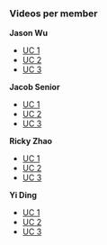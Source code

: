 ### Videos per member

**Jason Wu** 
* [UC 1]()
* [UC 2]()
* [UC 3]()


**Jacob Senior** 
* [UC 1]()
* [UC 2]()
* [UC 3]()

**Ricky Zhao** 
* [UC 1](https://youtu.be/C-TEz3bpVF0)
* [UC 2](https://youtu.be/53sP2KXVsdg)
* [UC 3](https://youtu.be/RAZ9VuNLh6E)

**Yi Ding** 
* [UC 1](https://youtu.be/_oUTtLKTHDo)
* [UC 2](https://youtu.be/ZLXH8JxO-0o)
* [UC 3](https://youtu.be/gwLzTaQxUNs)
